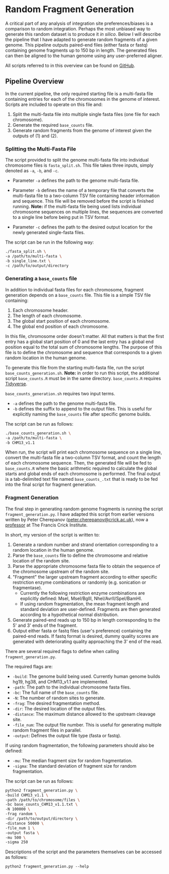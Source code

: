 # Random Fragment Generation

A critical part of any analysis of integration site preferences/biases is a comparison to random integration. Perhaps the most unbiased way to generate this random dataset is to produce it <i>in silico</i>. Below I will describe the pipeline that I have adapted to generate random fragments of a given genome. This pipeline outputs paired-end files (either fasta or fastq) containing genome fragments up to 150 bp in length. The generated files can then be aligned to the human genome using any user-preferred aligner.

All scripts referred to in this overview can be found on [GitHub](https://github.com/gbedwell/random_fragment_generation).

## Pipeline Overview

In the current pipeline, the only required starting file is a multi-fasta file containing entries for each of the chromosomes in the genome of interest. Scripts are included to operate on this file and:

1. Split the multi-fasta file into multiple single fasta files (one file for each chromosome).
2. Generate the required <code>base_counts</code> file.
3. Generate random fragments from the genome of interest given the outputs of (1) and (2).



### Splitting the Multi-Fasta File

The script provided to split the genome multi-fasta file into individual chromosome files is <code>fasta_split.sh</code>. This file takes three inputs, simply denoted as <code>-a</code>, <code>-b</code>, and <code>-c</code>.

+ Parameter <code>-a</code> defines the path to the genome multi-fasta file.

+ Parameter <code>-b</code> defines the name of a temporary file that converts the multi-fasta file to a two-column TSV file containing header information and sequence. This file will be removed before the script is finished running. <b>Note:</b> if the multi-fasta file being used lists individual chromosome sequences on multiple lines, the sequences are converted to a single line before being put in TSV format.

+ Parameter <code>-c</code> defines the path to the desired output location for the newly generated single-fasta files.



The script can be run in the following way:

```bash
./fasta_split.sh \
-a /path/to/multi-fasta \
-b single_line.txt \
-c /path/to/output/directory
```



### Generating a <code>base_counts</code> file

In addition to individual fasta files for each chromosome, fragment generation depends on a <code>base_counts</code> file. This file is a simple TSV file containing:

1. Each chromosome header.
2. The length of each chromosome.
3. The global start position of each chromosome.
4. The global end position of each chromosome.



In this file, chromosome order doesn't matter. All that matters is that the first entry has a global start position of 0 and the last entry has a global end position equal to the total sum of chromosome lengths. The purpose of this file is to define the chromosome and sequence that corresponds to a given random location in the human genome.



To generate this file from the starting multi-fasta file, run the script <code>base_counts_generation.sh</code>. <b>Note:</b> in order to run this script, the additional script <code>base_counts.R</code> must be in the same directory. <code>base_counts.R</code> requires [Tidyverse](https://www.tidyverse.org/).



<code>base_counts_generation.sh</code> requires two input terms.

+ <code>-a</code> defines the path to the genome multi-fasta file.
+ <code>-b</code> defines the suffix to append to the output files. This is useful for explicitly naming the <code>base_counts</code> file after specific genome builds.

The script can be run as follows:

```bash
./base_counts_generation.sh \
-a /path/to/multi-fasta \
-b CHM13_v1.1
```

When run, the script will print each chromosome sequence on a single line, convert the multi-fasta file a two-column TSV format, and count the length of each chromosome sequence. Then, the generated file will be fed to <code>base_counts.R</code> where the basic arithmetic required to calculate the global starts and global ends of each chromosome is performed. The final output is a tab-delimited text file named <code>base_counts_<SUFFIX>.txt</code> that is ready to be fed into the final script for fragment generation.



### Fragment Generation

The final step in generating random genome fragments is running the script <code>fragment_generation.py</code>. I have adapted this script from earlier versions written by Peter Cherepanov (peter.cherepanov@crick.ac.uk), now a [professor](https://www.crick.ac.uk/research/labs/peter-cherepanov) at The Francis Crick Institute.



In short, my version of the  script is written to:

1. Generate a random number and strand orientation corresponding to a random location in the human genome.
2. Parse the <code>base_counts</code> file to define the chromosome and relative location of the random site.
3. Parse the appropriate chromosome fasta file to obtain the sequence of the chromosome upstream of the random site.
4. "Fragment" the larger upstream fragment according to either specific restriction enzyme combinations or randomly (e.g. sonication or fragmentase).
   + Currently the following restriction enzyme combinations are explicitly defined: MseI, MseI/BglII, NheI/AvrII/SpeI/BamHI.
   + If using random fragmentation, the mean fragment length and standard deviation are user-defined. Fragments are then generated according to a hypothetical normal distribution.
5. Generate paired-end reads up to 150 bp in length corresponding to the 5' and 3' ends of the fragment.
6. Output either fasta or fastq files (user's preference) containing the paired-end reads. If fastq format is desired, dummy quality scores are generated with deteriorating quality approaching the 3' end of the read.



There are several required flags to define when calling <code>fragment_generation.py</code>.

The required flags are:

+ <code>-build</code>: The genome build being used. Currently human genome builds hg19, hg38, and CHM13_v1.1 are implemented.
+ <code>-path</code>: The path to the individual chromosome fasta files.
+ <code>-bc</code>: The full name of the <code>base_counts</code> file.
+ <code>-N</code>: The number of random sites to generate.
+ <code>-frag</code>: The desired fragmentation method.
+ <code>-dir</code>: The desired location of the output files.
+ <code>-distance</code>: The maximum distance allowed to the upstream cleavage site.
+ <code>-file_num</code>: The output file number. This is useful for generating multiple random fragment files in parallel.
+ <code>-output</code>: Defines the output file type (fasta or fastq).



If using random fragmentation, the following parameters should also be defined:

+ <code>-mu</code>: The median fragment size for random fragmentation.
+ <code>-sigma</code>: The standard deviation of fragment size for random fragmentation.



The script can be run as follows:

```bash
python2 fragment_generation.py \
-build CHM13_v1.1 \
-path /path/to/chromosome/files \
-bc base_counts_CHM13_v1.1.txt \
-N 100000 \
-frag random \
-dir /path/to/output/directory \
-distance 50000 \
-file_num 1 \
-output fasta \
-mu 500 \
-sigma 250
```


Descriptions of the script and the parameters themselves can be accessed as follows:

```
python2 fragment_generation.py --help
```
